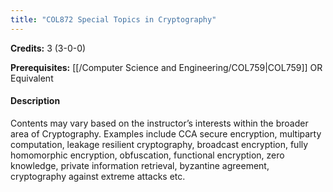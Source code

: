 ```yaml
---
title: "COL872 Special Topics in Cryptography"
---
```

**Credits:** 3 (3-0-0)

**Prerequisites:** [[/Computer Science and Engineering/COL759|COL759]] OR Equivalent

#### Description
Contents may vary based on the instructor’s interests within the broader area of Cryptography. Examples include CCA secure encryption, multiparty computation, leakage resilient cryptography, broadcast encryption, fully homomorphic encryption, obfuscation, functional encryption, zero knowledge, private information retrieval, byzantine agreement, cryptography against extreme attacks etc.